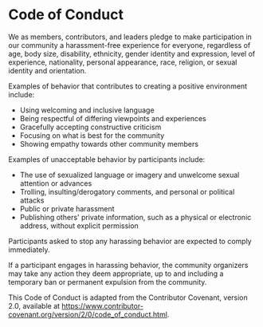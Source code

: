 # Code of Conduct

We as members, contributors, and leaders pledge to make participation in our community a harassment-free experience for everyone, regardless of age, body size, disability, ethnicity, gender identity and expression, level of experience, nationality, personal appearance, race, religion, or sexual identity and orientation.

Examples of behavior that contributes to creating a positive environment include:

- Using welcoming and inclusive language
- Being respectful of differing viewpoints and experiences
- Gracefully accepting constructive criticism
- Focusing on what is best for the community
- Showing empathy towards other community members

Examples of unacceptable behavior by participants include:

- The use of sexualized language or imagery and unwelcome sexual attention or advances
- Trolling, insulting/derogatory comments, and personal or political attacks
- Public or private harassment
- Publishing others' private information, such as a physical or electronic address, without explicit permission

Participants asked to stop any harassing behavior are expected to comply immediately.

If a participant engages in harassing behavior, the community organizers may take any action they deem appropriate, up to and including a temporary ban or permanent expulsion from the community.

This Code of Conduct is adapted from the Contributor Covenant, version 2.0, available at https://www.contributor-covenant.org/version/2/0/code_of_conduct.html.
